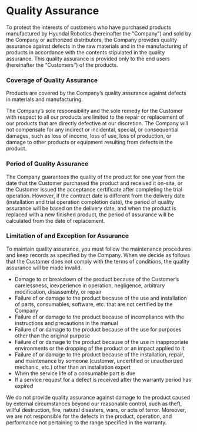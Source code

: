 # Quality Assurance

To protect the interests of customers who have purchased products manufactured by Hyundai Robotics (hereinafter the “Company”) and sold by the Company or authorized distributors, the Company provides quality assurance against defects in the raw materials and in the manufacturing of products in accordance with the contents stipulated in the quality assurance. This quality assurance is provided only to the end users (hereinafter the “Customers”) of the products.

### Coverage of Quality Assurance&#xD;

Products are covered by the Company’s quality assurance against defects in materials and manufacturing.

The Company’s sole responsibility and the sole remedy for the Customer with respect to all our products are limited to the repair or replacement of our products that are directly defective at our discretion. The Company will not compensate for any indirect or incidental, special, or consequential damages, such as loss of income, loss of use, loss of production, or damage to other products or equipment resulting from defects in the product.



### Period of Quality Assurance &#xD;

The Company guarantees the quality of the product for one year from the date that the Customer purchased the product and received it on-site, or the Customer issued the acceptance certificate after completing the trial operation. However, if the contract date is different from the delivery date (installation and trial operation completion date), the period of quality assurance will be based on the delivery date, and when the product is replaced with a new finished product, the period of assurance will be calculated from the date of replacement.&#x20;

### Limitation of and Exception for Assurance&#xD;

To maintain quality assurance, you must follow the maintenance procedures and keep records as specified by the Company. When we decide as follows that the Customer does not comply with the terms of conditions, the quality assurance will be made invalid.

* Damage to or breakdown of the product because of the Customer’s carelessness, inexperience in operation, negligence, arbitrary modification, disassembly, or repair
* Failure of or damage to the product because of the use and installation of parts, consumables, software, etc. that are not certified by the Company
* Failure of or damage to the product because of incompliance with the instructions and precautions in the manual
* Failure of or damage to the product because of the use for purposes other than the original purpose
* Failure of or damage to the product because of the use in inappropriate environments or the dropping of the product or an impact applied to it
* Failure of or damage to the product because of the installation, repair, and maintenance by someone (customer, uncertified or unauthorized mechanic, etc.) other than an installation expert&#x20;
* When the service life of a consumable part is due
* If a service request for a defect is received after the warranty period has expired

We do not provide quality assurance against damage to the product caused by external circumstances beyond our reasonable control, such as theft, willful destruction, fire, natural disasters, wars, or acts of terror. Moreover, we are not responsible for the defects in the product, operation, and performance not pertaining to the range specified in the warranty.




